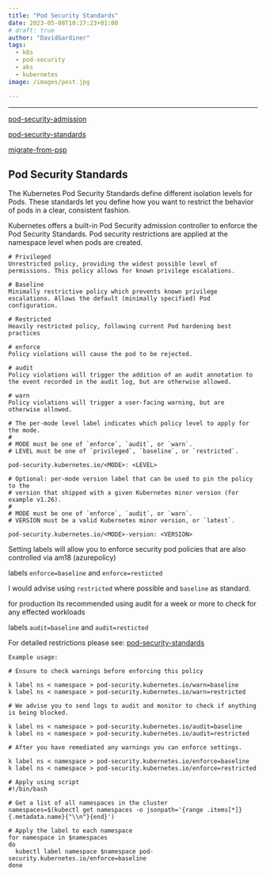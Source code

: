 ```yaml
---
title: "Pod Security Standards"
date: 2023-05-08T10:27:23+01:00
# draft: true
author: "DavidGardiner"
tags:
  - k8s
  - pod-security
  - aks
  - kubernetes
image: /images/post.jpg

---
```



<!-- # Pod Security Standards -->

---


[pod-security-admission](https://kubernetes.io/docs/concepts/security/pod-security-admission/)

[pod-security-standards](https://kubernetes.io/docs/concepts/security/pod-security-standards/)

[migrate-from-psp](https://kubernetes.io/docs/tasks/configure-pod-container/migrate-from-psp/)

## Pod Security Standards

The Kubernetes Pod Security Standards define different isolation levels for Pods. These standards let you define how you want to restrict the behavior of pods in a clear, consistent fashion.

Kubernetes offers a built-in Pod Security admission controller to enforce the Pod Security Standards. Pod security restrictions are applied at the namespace level when pods are created.

```
# Privileged
Unrestricted policy, providing the widest possible level of permissions. This policy allows for known privilege escalations.

# Baseline
Minimally restrictive policy which prevents known privilege escalations. Allows the default (minimally specified) Pod configuration.

# Restricted
Heavily restricted policy, following current Pod hardening best practices

```

```
# enforce
Policy violations will cause the pod to be rejected.

# audit
Policy violations will trigger the addition of an audit annotation to the event recorded in the audit log, but are otherwise allowed.

# warn
Policy violations will trigger a user-facing warning, but are otherwise allowed.

```

```
# The per-mode level label indicates which policy level to apply for the mode.
#
# MODE must be one of `enforce`, `audit`, or `warn`.
# LEVEL must be one of `privileged`, `baseline`, or `restricted`.

pod-security.kubernetes.io/<MODE>: <LEVEL>

# Optional: per-mode version label that can be used to pin the policy to the
# version that shipped with a given Kubernetes minor version (for example v1.26).
#
# MODE must be one of `enforce`, `audit`, or `warn`.
# VERSION must be a valid Kubernetes minor version, or `latest`.

pod-security.kubernetes.io/<MODE>-version: <VERSION>

```

Setting labels  will allow you to enforce security pod policies that are also controlled via am18 (azurepolicy)

labels  `enforce=baseline` and `enforce=resticted`

I would advise using `restricted` where possible and `baseline` as standard.

for production its recommended using audit for a week or more to check for any effected workloads

labels  `audit=baseline` and `audit=resticted`

For detailed restrictions please see: [pod-security-standards](https://kubernetes.io/docs/concepts/security/pod-security-standards/)

```
Example usage:

# Ensure to check warnings before enforcing this policy

k label ns < namespace > pod-security.kubernetes.io/warn=baseline
k label ns < namespace > pod-security.kubernetes.io/warn=restricted

# We advise you to send logs to audit and monitor to check if anything is being blocked.

k label ns < namespace > pod-security.kubernetes.io/audit=baseline
k label ns < namespace > pod-security.kubernetes.io/audit=restricted

# After you have remediated any warnings you can enforce settings.

k label ns < namespace > pod-security.kubernetes.io/enforce=baseline
k label ns < namespace > pod-security.kubernetes.io/enforce=restricted

```

```
# Apply using script
#!/bin/bash

# Get a list of all namespaces in the cluster
namespaces=$(kubectl get namespaces -o jsonpath='{range .items[*]}{.metadata.name}{"\\n"}{end}')

# Apply the label to each namespace
for namespace in $namespaces
do
  kubectl label namespace $namespace pod-security.kubernetes.io/enforce=baseline
done

```

<!-- ### How to comply with enforced Azure policy -->
<!-- 
for further guidance please see [pod-security-admission](notion://www.notion.so/podsecurityadmission.html)

```

# `pod-security.kubernetes.io/enforce=baseline`

AKSAllowedProcMountType  | Pod containers can only use allowed ProcMountTypes in a Kubernetes cluster.
AKSContainerDisSysA      | Limit pod HostPath volume mounts to the allowed host paths in a Kubernetes Cluster.
AKSForSysInt             | Containers should not use forbidden sysctl interfaces in a Kubernetes cluster
AKSContainerNP           | Do not allow privileged containers creation in a Kubernetes cluste
AKSAppArmor              | Containers should only use allowed AppArmor profiles in a Kubernetes cluster.
AKSAllowedHostPaths      | AKS Clusters should Limit pod HostPath volume mounts to the allowed host paths in Cluster
AKSAllowedSeccompProfile | Pod containers can only use allowed seccomp profiles in a Kubernetes cluster
AKSNoShHostProcHIPC      | Block pod containers from sharing the host process ID namespace and host IPC namespace in a Kubernetes cluster

# `pod-security.kubernetes.io/enforce=restricted`

AKSContainerNPEsc        | Do not allow containers to run with privilege escalation to root in a Kubernetes cluster
AKSAllowedVolumeTypes    | Pods can only use allowed volume types in a Kubernetes cluster.
AKSRORootFiles           | Run containers with a read only root file system to protect from changes at run-time with malicious binaries being added to PATH in a Kubernetes cluster

```

### Additional policys that will be set using label that are NOT currently enforced using azure policy

```
# Baseline
Kubernetes cluster containers should only use allowed capabilities
  - Adding additional capabilities beyond those listed below must be disallowed.

Kubernetes cluster services should listen only on allowed ports
  - HostPorts should be disallowed entirely (recommended) or restricted to a known list

Kubernetes cluster pods and containers should only use allowed SELinux options
  - Setting the SELinux type is restricted, and setting a custom SELinux user or role option is forbidden.

# Resticted
Kubernetes cluster pods and containers should only run with approved user and group IDs
  - Containers must not set runAsUser to 0

``` -->

